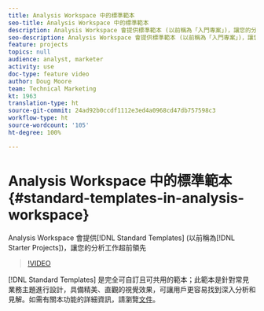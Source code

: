 ```yaml
---
title: Analysis Workspace 中的標準範本
seo-title: Analysis Workspace 中的標準範本
description: Analysis Workspace 會提供標準範本 (以前稱為「入門專案」)，讓您的分析工作超前領先
seo-description: Analysis Workspace 會提供標準範本 (以前稱為「入門專案」)，讓您的分析工作超前領先
feature: projects
topics: null
audience: analyst, marketer
activity: use
doc-type: feature video
author: Doug Moore
team: Technical Marketing
kt: 1963
translation-type: ht
source-git-commit: 24ad92b0ccdf1112e3ed4a0968cd47db757598c3
workflow-type: ht
source-wordcount: '105'
ht-degree: 100%

---
```



# Analysis Workspace 中的標準範本 {#standard-templates-in-analysis-workspace}

Analysis Workspace 會提供[!DNL Standard Templates] (以前稱為[!DNL Starter Projects])，讓您的分析工作超前領先

>[!VIDEO](https://video.tv.adobe.com/v/23960/?quality=12)

[!DNL Standard Templates] 是完全可自訂且可共用的範本；此範本是針對常見業務主題進行設計，具備精美、直觀的視覺效果，可讓用戶更容易找到深入分析和見解。如需有關本功能的詳細資訊，請瀏覽[文件](https://marketing.adobe.com/resources/help/zh-TW/analytics/analysis-workspace/starter_projects.html)。
